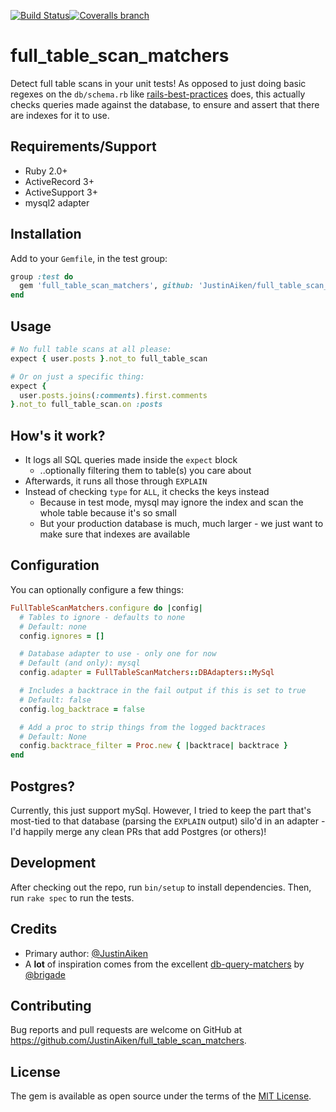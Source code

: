 [![Build Status](http://img.shields.io/travis/JustinAiken/full_table_scan_matchers/master.svg)](http://travis-ci.org/JustinAiken/full_table_scan_matchers)[![Coveralls branch](http://img.shields.io/coveralls/JustinAiken/full_table_scan_matchers/master.svg)](https://coveralls.io/r/JustinAiken/full_table_scan_matchers?branch=master)

# full_table_scan_matchers

Detect full table scans in your unit tests!  As opposed to just doing basic regexes on the `db/schema.rb` like [rails-best-practices](https://github.com/railsbp/rails_best_practices) does, this actually checks queries made against the database, to ensure and assert that there are indexes for it to use.

## Requirements/Support

- Ruby 2.0+
- ActiveRecord 3+
- ActiveSupport 3+
- mysql2 adapter

## Installation

Add to your `Gemfile`, in the test group:

```ruby
group :test do
  gem 'full_table_scan_matchers', github: 'JustinAiken/full_table_scan_matchers'
end
```

## Usage

```ruby
# No full table scans at all please:
expect { user.posts }.not_to full_table_scan

# Or on just a specific thing:
expect {
  user.posts.joins(:comments).first.comments
}.not_to full_table_scan.on :posts
```

## How's it work?

- It logs all SQL queries made inside the `expect` block
  - ..optionally filtering them to table(s) you care about
- Afterwards, it runs all those through `EXPLAIN`
- Instead of checking `type` for `ALL`, it checks the keys instead
  - Because in test mode, mysql may ignore the index and scan the whole table because it's so small
  - But your production database is much, much larger - we just want to make sure that indexes are available

## Configuration

You can optionally configure a few things:

```ruby
FullTableScanMatchers.configure do |config|
  # Tables to ignore - defaults to none
  # Default: none
  config.ignores = []

  # Database adapter to use - only one for now
  # Default (and only): mysql
  config.adapter = FullTableScanMatchers::DBAdapters::MySql

  # Includes a backtrace in the fail output if this is set to true
  # Default: false
  config.log_backtrace = false

  # Add a proc to strip things from the logged backtraces
  # Default: None
  config.backtrace_filter = Proc.new { |backtrace| backtrace }
end
```

## Postgres?

Currently, this just support mySql.  However, I tried to keep the part that's most-tied to that database (parsing the `EXPLAIN` output) silo'd in an adapter - I'd happily merge any clean PRs that add Postgres (or others)!

## Development

After checking out the repo, run `bin/setup` to install dependencies. Then, run `rake spec` to run the tests.

## Credits

- Primary author: [@JustinAiken](https://github.com/JustinAiken)
- A **lot** of inspiration comes from the excellent [db-query-matchers](https://github.com/brigade/db-query-matchers) by [@brigade](https://github.com/brigade)

## Contributing

Bug reports and pull requests are welcome on GitHub at https://github.com/JustinAiken/full_table_scan_matchers.

## License

The gem is available as open source under the terms of the [MIT License](http://opensource.org/licenses/MIT).
